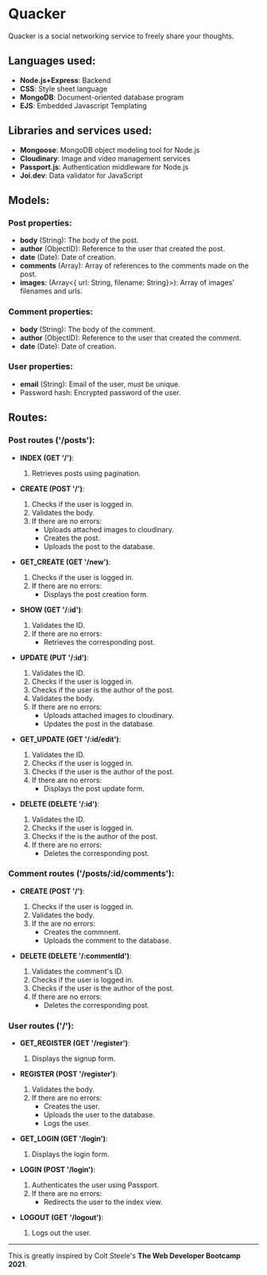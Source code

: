 # Quacker
Quacker is a social networking service to freely share your thoughts.

## Languages used:
- **Node.js+Express**: Backend
- **CSS**: Style sheet language 
- **MongoDB**: Document-oriented database program
- **EJS**: Embedded Javascript Templating

## Libraries and services used:
- **Mongoose**: MongoDB object modeling tool for Node.js 
- **Cloudinary**: Image and video management services
- **Passport.js**: Authentication middleware for Node.js
- **Joi.dev**: Data validator for JavaScript

## Models:

### Post properties:
* **body** (String): The body of the post.
* **author** (ObjectID): Reference to the user that created the post.
* **date** (Date): Date of creation.
* **comments** (Array<ObjectID>): Array of references to the comments made on the post.
* **images**: (Array<{ url: String, filename: String}>): Array of images' filenames and urls.

### Comment properties:
* **body** (String): The body of the comment.
* **author** (ObjectID): Reference to the user that created the comment.
* **date** (Date): Date of creation.

### User properties:
* **email** (String): Email of the user, must be unique.
* Password hash: Encrypted password of the user.

## Routes:

### Post routes ('/posts'):
* **INDEX (GET '/')**: 
    1. Retrieves posts using pagination.

* **CREATE (POST '/')**: 
    1. Checks if the user is logged in.
    2. Validates the body. 
    3. If there are no errors: 
        * Uploads attached images to cloudinary.
        * Creates the post.
        * Uploads the post to the database.

* **GET_CREATE (GET '/new')**: 
    1. Checks if the user is logged in.
    2. If there are no errors:
        * Displays the post creation form.

* **SHOW (GET '/:id')**: 
    1. Validates the ID.
    2. If there are no errors:
        * Retrieves the corresponding post.

* **UPDATE (PUT '/:id')**: 
    1. Validates the ID.
    2. Checks if the user is logged in.
    3. Checks if the user is the author of the post.
    4. Validates the body.
    5. If there are no errors:
        * Uploads attached images to cloudinary.
        * Updates the post in the database.

* **GET_UPDATE (GET '/:id/edit')**:
    1. Validates the ID.
    2. Checks if the user is logged in.
    3. Checks if the user is the author of the post.
    4. If there are no errors:
        * Displays the post update form.

* **DELETE (DELETE '/:id')**: 
    1. Validates the ID.
    2. Checks if the user is logged in.
    3. Checks if the is the author of the post.
    4. If there are no errors:
        * Deletes the corresponding post.

### Comment routes ('/posts/:id/comments'):
* **CREATE (POST '/')**:
    1. Checks if the user is logged in.
    2. Validates the body.
    3. If the are no errors:
        * Creates the commnent.
        * Uploads the comment to the database.

* **DELETE (DELETE '/:commentId')**:
    1. Validates the comment's ID.
    2. Checks if the user is logged in.
    3. Checks if the user is the author of the post.
    4. If there are no errors:
        * Deletes the corresponding post.

### User routes ('/'):
* **GET_REGISTER (GET '/register')**:
    1.  Displays the signup form. 

* **REGISTER (POST '/register')**:
    1. Validates the body.
    2. If there are no errors:
        * Creates the user.
        * Uploads the user to the database.
        * Logs the user.

* **GET_LOGIN (GET '/login')**:
    1. Displays the login form.

* **LOGIN (POST '/login')**:
    1. Authenticates the user using Passport.
    2. If there are no errors:
        * Redirects the user to the index view.

* **LOGOUT (GET '/logout')**:
    1. Logs out the user.

---
This is greatly inspired by Colt Steele's **The Web Developer Bootcamp 2021**.
